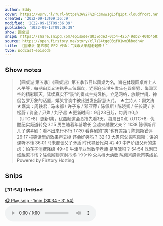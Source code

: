 ```yaml
---
author: Eddy
cover: https://wsrv.nl/?url=https%3A%2F%2Fd3mww1g1pfq2pt.cloudfront.net%2FAvatar%2Fcl7zkcpvy0a0h01wi8uxbccdv%2F1666234585141.jpg&w=200&h=200
created: '2022-09-13T09:36:39'
modified: '2022-09-13T09:36:39'
published: '2022-09-13T09:36:39'
show: 圆桌派
snipd: https://share.snipd.com/episode/d037dde3-0cb4-4257-9db2-408b4b812146
source: https://open.firstory.me/story/cl7zl4tgq03qf01wm3hbodh4r
title: 【圆桌派 第五季】EP2 传承：“我跟父亲越老越像！”
type: podcast-episode
---
```



## Show notes
> 【圆桌派 第五季】《圆桌派》第五季节目以圆桌为名，旨在体现圆桌席上人人平等，每期由窦文涛携手三位嘉宾，还原在生活中发生在圆桌旁、海阔天空的精彩聊天。延续真实不“装”的窦式主持风格，立足网络，放眼世间，神侃包罗万象的话题，嬉笑言谈中彼此迸发出智慧火花。  ★主持人：窦文涛  ★嘉宾：周轶君 / 马未都 / 许子东 / 邓亚萍 / 陈佩斯 / 陈晓卿 / 任长箴 / 李松蔚 / 肖全 / 尹烨 / 刘子超  ★更新时间：9月23日起，每周四0点（UTC+8）更新1集，优酷频道会员抢先看3天，每周日0点（UTC+8）优酷纪实频道转免    3:15 男生随着年龄增长 会越来越像父亲？  11:38 陈佩斯评儿子演喜剧：看不出来行不行  17:30 看喜剧的“笑”也有差距？陈佩斯锐评  26:17 把笑话里的效果声去掉 还会好笑吗？  32:13 大愚怼父亲陈佩斯：讲的课听不懂  36:01 马未都谈父子矛盾 时代导致代沟  42:40 中产阶级父母的焦虑：怕孩子消费降级  49:40 牛津毕业当数学老师 是落魄吗？  54:54 戏剧已经脱离市场？陈佩斯聊喜剧市场  1:03:19 父亲得大病后 陈佩斯感觉再获成长
> Powered by  Firstory Hosting

## Snips
### [31:54] Untitled
[🎧 Play snip - 1min️ (30:34 - 31:54)](https://share.snipd.com/snip/16c938ee-bdf0-402f-8639-7c707018e143)
<audio controls> <source src="https://backend.endpoints.firstory-709db.cloud.goog/play.mp3?url=https%3A%2F%2Fd3mww1g1pfq2pt.cloudfront.net%2FRecord%2Fcl7zkcpvy0a0h01wi8uxbccdv%2Fcl7zl4tgq03qg01wm7vxvddum.mp3%3Fv%3D1666229106593#t=30:34,31:54"> </audio>

